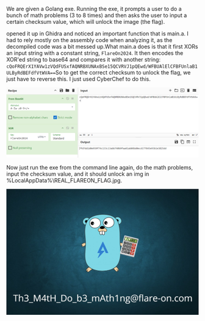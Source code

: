 We are given a Golang exe. Running the exe, it prompts a user to do a bunch of math problems (3 to 8 times) and then asks the user to input a certain checksum value, which will unlock the image (the flag).

opened it up in Ghidra and noticed an important function that is main.a. 
I had to rely mostly on the assembly code when analyzing it, as the decompiled code was a bit messed up.What main.a does is that it first XORs an input string with a constant string, ```FlareOn2024```. 
It then encodes the XOR'ed string to base64 and compares it with another string: ```cQoFRQErX1YAVw1zVQdFUSxfAQNRBXUNAxBSe15QCVRVJ1pQEwd/WFBUAlElCFBFUnlaB1ULByRdBEFdfVtWVA==```So to get the correct checksum to unlock the flag, we just have to reverse this. I just used CyberChef to do this.

![Alt text for the image](./img/checksumval.png)




Now just run the exe from the command line again, do the math problems, input the checksum value, and it should unlock an img in %LocalAppData%\REAL_FLAREON_FLAG.jpg.

![Alt text for the image](./img/REALFLAG.JPG)
